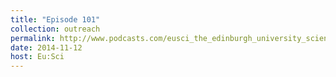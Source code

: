```yaml
---
title: "Episode 101"
collection: outreach
permalink: http://www.podcasts.com/eusci_the_edinburgh_university_science_podcast/episode/eusci-podcast-episode-101
date: 2014-11-12
host: Eu:Sci
---
```

